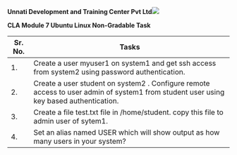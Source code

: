﻿**Unnati Development and Training Center Pvt Ltd![](Aspose.Words.3e67d4ff-d77e-4e3c-acb0-cbe556d8e9e5.001.png)**

**CLA Module 7 Ubuntu Linux Non-Gradable Task**



|**Sr. No.**|**Tasks**|
| - | - |
|1\.|Create a user myuser1 on system1 and get ssh access from system2 using password authentication.|
|2\.|Create a user student on system2 . Configure remote access to user admin of system1 from student user using key based authentication.|
|3\.|Create a file test.txt file in /home/student. copy this file to admin user of sytem1.|
|4\.|Set an alias named USER which will show output as how many users in your system?|

